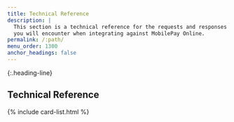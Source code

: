```yaml
---
title: Technical Reference
description: |
  This section is a technical reference for the requests and responses
  you will encounter when integrating against MobilePay Online.
permalink: /:path/
menu_order: 1300
anchor_headings: false
---
```


{:.heading-line}
## Technical Reference

{% include card-list.html %}
